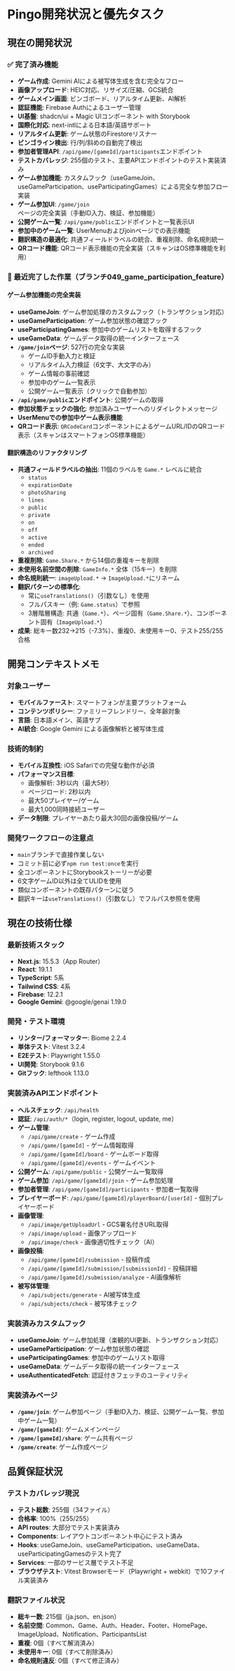# Pingo開発状況と優先タスク

## 現在の開発状況

### ✅ 完了済み機能

- **ゲーム作成**: Gemini AIによる被写体生成を含む完全なフロー
- **画像アップロード**: HEIC対応、リサイズ/圧縮、GCS統合
- **ゲームメイン画面**: ビンゴボード、リアルタイム更新、AI解析
- **認証機能**: Firebase Authによるユーザー管理
- **UI基盤**: shadcn/ui + Magic UIコンポーネント with Storybook
- **国際化対応**: next-intlによる日本語/英語サポート
- **リアルタイム更新**: ゲーム状態のFirestoreリスナー
- **ビンゴライン検出**: 行/列/斜めの自動完了検出
- **参加者管理API**: `/api/game/[gameId]/participants`エンドポイント
- **テストカバレッジ**: 255個のテスト、主要APIエンドポイントのテスト実装済み
- **ゲーム参加機能**: カスタムフック（useGameJoin、useGameParticipation、useParticipatingGames）による完全な参加フロー実装
- **ゲーム参加UI**: `/game/join`ページの完全実装（手動ID入力、検証、参加機能）
- **公開ゲーム一覧**: `/api/game/public`エンドポイントと一覧表示UI
- **参加中のゲーム一覧**: UserMenuおよびjoinページでの表示機能
- **翻訳構造の最適化**: 共通フィールドラベルの統合、重複削除、命名規則統一
- **QRコード機能**: QRコード表示機能の完全実装（スキャンはOS標準機能を利用）

### 🔄 最近完了した作業（ブランチ049_game_participation_feature）

#### ゲーム参加機能の完全実装

- **useGameJoin**: ゲーム参加処理のカスタムフック（トランザクション対応）
- **useGameParticipation**: ゲーム参加状態の確認フック
- **useParticipatingGames**: 参加中のゲームリストを取得するフック
- **useGameData**: ゲームデータ取得の統一インターフェース
- **`/game/join`ページ**: 527行の完全な実装
  - ゲームID手動入力と検証
  - リアルタイム入力検証（6文字、大文字のみ）
  - ゲーム情報の事前確認
  - 参加中のゲーム一覧表示
  - 公開ゲーム一覧表示（クリックで自動参加）
- **`/api/game/public`エンドポイント**: 公開ゲームの取得
- **参加状態チェックの強化**: 参加済みユーザーへのリダイレクトメッセージ
- **UserMenuでの参加中ゲーム表示機能**
- **QRコード表示**: `QRCodeCard`コンポーネントによるゲームURL/IDのQRコード表示（スキャンはスマートフォンOS標準機能）

#### 翻訳構造のリファクタリング

- **共通フィールドラベルの抽出**: 11個のラベルを `Game.*` レベルに統合
  - `status`
  - `expirationDate`
  - `photoSharing`
  - `lines`
  - `public`
  - `private`
  - `on`
  - `off`
  - `active`
  - `ended`
  - `archived`
- **重複削除**: `Game.Share.*` から14個の重複キーを削除
- **未使用名前空間の削除**: `GameInfo.*` 全体（15キー）を削除
- **命名規則統一**: `imageUpload.*` → `ImageUpload.*`にリネーム
- **翻訳パターンの標準化**:
  - 常に`useTranslations()`（引数なし）を使用
  - フルパスキー（例: `Game.status`）で参照
  - 3層階層構造: 共通（`Game.*`）、ページ固有（`Game.Share.*`）、コンポーネント固有（`ImageUpload.*`）
- **成果**: 総キー数232→215（-7.3%）、重複0、未使用キー0、テスト255/255合格

## 開発コンテキストメモ

### 対象ユーザー

- **モバイルファースト**: スマートフォンが主要プラットフォーム
- **コンテンツポリシー**: ファミリーフレンドリー、全年齢対象
- **言語**: 日本語メイン、英語サブ
- **AI統合**: Google Gemini による画像解析と被写体生成

### 技術的制約

- **モバイル互換性**: iOS Safariでの完璧な動作が必須
- **パフォーマンス目標**:
  - 画像解析: 3秒以内（最大5秒）
  - ページロード: 2秒以内
  - 最大50プレイヤー/ゲーム
  - 最大1,000同時接続ユーザー
- **データ制限**: プレイヤーあたり最大30回の画像投稿/ゲーム

### 開発ワークフローの注意点

- `main`ブランチで直接作業しない
- コミット前に必ず`npm run test:once`を実行
- 全コンポーネントにStorybookストーリーが必要
- 6文字ゲームID以外は全てULIDを使用
- 類似コンポーネントの既存パターンに従う
- 翻訳キーは`useTranslations()`（引数なし）でフルパス参照を使用

## 現在の技術仕様

### 最新技術スタック

- **Next.js**: 15.5.3（App Router）
- **React**: 19.1.1
- **TypeScript**: 5系
- **Tailwind CSS**: 4系
- **Firebase**: 12.2.1
- **Google Gemini**: @google/genai 1.19.0

### 開発・テスト環境

- **リンター/フォーマッター**: Biome 2.2.4
- **単体テスト**: Vitest 3.2.4
- **E2Eテスト**: Playwright 1.55.0
- **UI開発**: Storybook 9.1.6
- **Gitフック**: lefthook 1.13.0

### 実装済みAPIエンドポイント

- **ヘルスチェック**: `/api/health`
- **認証**: `/api/auth/*`（login, register, logout, update, me）
- **ゲーム管理**:
  - `/api/game/create` - ゲーム作成
  - `/api/game/[gameId]` - ゲーム情報取得
  - `/api/game/[gameId]/board` - ゲームボード取得
  - `/api/game/[gameId]/events` - ゲームイベント
- **公開ゲーム**: `/api/game/public` - 公開ゲーム一覧取得
- **ゲーム参加**: `/api/game/[gameId]/join` - ゲーム参加処理
- **参加者管理**: `/api/game/[gameId]/participants` - 参加者一覧取得
- **プレイヤーボード**: `/api/game/[gameId]/playerBoard/[userId]` - 個別プレイヤーボード
- **画像管理**:
  - `/api/image/getUploadUrl` - GCS署名付きURL取得
  - `/api/image/upload` - 画像アップロード
  - `/api/image/check` - 画像適切性チェック（AI）
- **画像投稿**:
  - `/api/game/[gameId]/submission` - 投稿作成
  - `/api/game/[gameId]/submission/[submissionId]` - 投稿詳細
  - `/api/game/[gameId]/submission/analyze` - AI画像解析
- **被写体管理**:
  - `/api/subjects/generate` - AI被写体生成
  - `/api/subjects/check` - 被写体チェック

### 実装済みカスタムフック

- **useGameJoin**: ゲーム参加処理（楽観的UI更新、トランザクション対応）
- **useGameParticipation**: ゲーム参加状態の確認
- **useParticipatingGames**: 参加中のゲームリスト取得
- **useGameData**: ゲームデータ取得の統一インターフェース
- **useAuthenticatedFetch**: 認証付きフェッチのユーティリティ

### 実装済みページ

- **`/game/join`**: ゲーム参加ページ（手動ID入力、検証、公開ゲーム一覧、参加中ゲーム一覧）
- **`/game/[gameId]`**: ゲームメインページ
- **`/game/[gameId]/share`**: ゲーム共有ページ
- **`/game/create`**: ゲーム作成ページ

## 品質保証状況

### テストカバレッジ現況

- **テスト総数**: 255個（34ファイル）
- **合格率**: 100%（255/255）
- **API routes**: 大部分でテスト実装済み
- **Components**: レイアウトコンポーネント中心にテスト済み
- **Hooks**: useGameJoin、useGameParticipation、useGameData、useParticipatingGamesのテスト完了
- **Services**: 一部のサービス層でテスト不足
- **ブラウザテスト**: Vitest Browserモード（Playwright + webkit）で10ファイル実装済み

### 翻訳ファイル状況

- **総キー数**: 215個（ja.json、en.json）
- **名前空間**: Common、Game、Auth、Header、Footer、HomePage、ImageUpload、Notification、ParticipantsList
- **重複**: 0個（すべて解消済み）
- **未使用キー**: 0個（すべて削除済み）
- **命名規則違反**: 0個（すべて修正済み）
